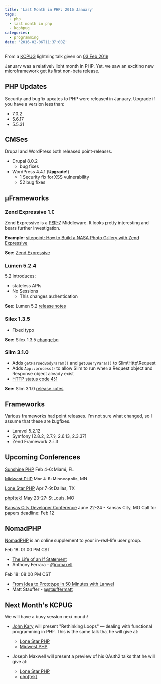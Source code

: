 ```yaml
---
title: 'Last Month in PHP: 2016 January'
tags:
  - php
  - last month in php
  - kcphpug
categories:
  - programming
date: '2016-02-06T11:37:00Z'
---
```


From a [KCPUG](http://kcpug.org/) lightning talk given on [03 Feb 2016](http://www.slideshare.net/poeeric/last-month-in-php-january-2016)

January was a relatively light month in PHP. Yet, we saw an exciting new microframework get its first non-beta release.

## PHP Updates

Security and bugfix updates to PHP were released in January. Upgrade if you have
a version less than:

- 7.0.2
- 5.6.17
- 5.5.31

## CMSes

Drupal and WordPress both released point-releases.

- Drupal 8.0.2
  - bug fixes
- WordPress 4.4.1 (**Upgrade!**)
  - 1 Security fix for XSS vulnerability
  - 52 bug fixes

## μFrameworks

### Zend Expressive 1.0

Zend Expressive is a [PSR-7](http://www.php-fig.org/psr/psr-7/) Middleware. It looks pretty interesting and bears further investigation.

**Example:** [sitepoint: How to Build a NASA Photo Gallery with Zend Expressive](http://www.sitepoint.com/build-nasa-photo-gallery-zend-expressive/)

**See:** [Zend Expressive](https://zendframework.github.io/zend-expressive/)

### Lumen 5.2.4

5.2 introduces:

- stateless APIs
- No Sessions
  - This changes authentication

**See:** Lumen 5.2 [release notes](https://lumen.laravel.com/docs/5.2/releases)

### Silex 1.3.5

- Fixed typo

**See:** Silex 1.3.5 [changelog](https://github.com/silexphp/Silex/blob/1.3/doc/changelog.rst)

### Slim 3.1.0

- Adds `getParsedBodyParam()` and `getQueryParam()` to Slim\\Http\\Request
- Adds `App::process()` to allow Slim to run when a Request object and Response object already exist
- [HTTP status code 451](https://en.wikipedia.org/wiki/HTTP_451)

**See:** Slim 3.1.0 [release notes](http://www.slimframework.com/2016/01/08/slim-3.1.0.html)

## Frameworks

Various frameworks had point releases. I'm not sure what changed, so I assume that these are bugfixes.

- Laravel 5.2.12
- Symfony [2.8.2, 2.7.9, 2.6.13, 2.3.37]
- Zend Framework 2.5.3

## Upcoming Conferences

[Sunshine PHP](http://2016.sunshinephp.com/)
Feb 4-6: Miami, FL

[Midwest PHP](http://2016.midwestphp.org/)
Mar 4-5: Minneapolis, MN

[Lone Star PHP](http://lonestarphp.com)
Apr 7-9: Dallas, TX

[php[tek]](https://tek.phparch.com)
May 23-27: St Louis, MO

[Kansas City Developer Conference](http://kcdc.info)
June 22-24 - Kansas City, MO
Call for papers deadline: Feb 12

## NomadPHP

[NomadPHP](http://nomadphp.com) is an online supplement to your in-real-life user group.

Feb 18: 01:00 PM CST

- [The Life of an If Statement](https://nomadphp.com/2015/11/20/2016-02-eu/)
- Anthony Ferrara - [@ircmaxell](https://twitter.com/ircmaxell)

Feb 18: 08:00 PM CST

- [From Idea to Prototype in 50 Minutes with Laravel](https://nomadphp.com/2015/11/20/2016-02-us/)
- Matt Stauffer - [@stauffermatt](https://twitter.com/stauffermatt)

## Next Month's KCPUG

We will have a busy session next month!

- [John Kary](https://twitter.com/johnkary) will present "Rethinking Loops" &mdash; dealing with functional programming in PHP. This is the same talk that he will give at:

  - [Lone Star PHP](http://lonestarphp.com/sessions/#rethinking-loops)
  - [Midwest PHP](http://2016.midwestphp.org/session/rethinking-loops/)

- Joseph Maxwell will present a preview of his OAuth2 talks that he will give at:
  - [Lone Star PHP](http://lonestarphp.com/sessions/#demystifying-oauth2-an-understandable-way-to-approach-connecting-to-other-systems)
  - [php[tek]](https://tek.phparch.com/speakers/#70639)
